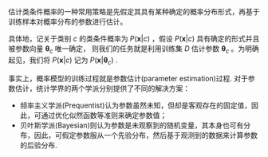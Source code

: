 

估计类条件概率的一种常用策略是先假定其具有某种确定的概率分布形式，再基于训练样本对概率分布的参数进行估计。

具体地，记关于类别 $c$ 的类条件概率为 $P(\boldsymbol{x} | c)$ ，假设 $P(\boldsymbol{x} | c)$ 具有确定的形式并且被参数向量 $\boldsymbol{\theta}_{c}$ 唯一确定， 则我们的任务就是利用训练集 $D$ 估计参数 $\boldsymbol{\theta}_{c}$ 。为明确起见，我们将 $P(\boldsymbol{x} | c)$ 记为 $P\left(\boldsymbol{x} | \boldsymbol{\theta}_{c}\right)$ .


事实上，概率模型的训练过程就是参数估计(parameter estimation)过程. 对于参数估计，统计学界的两个学派分别提供了不同的解决方案：

- 频率主义学派(Prequentist)认为参数虽然未知，但却是客观存在的固定值，因此，可通过优化似然函数等准则来确定参数值；
- 贝叶斯学派(Bayesian)则认为参数是未观察到的随机变量，其本身也可有分布，因此，可假定参数服从一个先验分布，然后基于观测到的数据来计算参数的后验分布.
